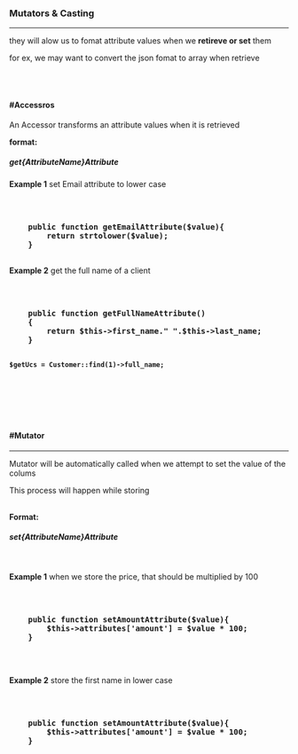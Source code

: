   <h3>Mutators & Casting</h3>
  <hr>
  <p>they will alow us to fomat attribute values when we <b>retireve or set</b> them</p>
  <p>for ex, we may want to convert the json fomat to array when retrieve</p>
  <br>
  <br>
  <h4>#Accessros</h4>
  <p>An Accessor transforms an attribute values when it is retrieved</p>
  <p><b>format: </b><h5>get{AttributeName}Attribute</h5></p>
 <p><b>Example 1</b> set Email attribute to lower case</p>
 <br>
 <pre><b>
    public function getEmailAttribute($value){
        return strtolower($value);
    }
 </b></pre>
 <p><b>Example 2</b> get the full name of a client</p>
 <br>
 <pre><b>
    public function getFullNameAttribute()
    {
        return $this->first_name." ".$this->last_name;
    }

    $getUcs = Customer::find(1)->full_name;

</b></pre>
<br>
<br>

 <h4>#Mutator</h4>
 <hr>
  <p>Mutator will be automatically called when we attempt to set the value of the colums</p>
 <p>This process will happen while storing</p>
 <br>
 <b>Format: </b><h5>set{AttributeName}Attribute</h5>
 <br>
 <p><b>Example 1</b> when we store the price, that should be multiplied by 100</p>
 <br>
 <pre><b>
    public function setAmountAttribute($value){
        $this->attributes['amount'] = $value * 100;
    }
 </b></pre>
 <br>
 <p><b>Example 2</b> store the first name in lower case</p>
 <br>
 <pre><b>
    public function setAmountAttribute($value){
        $this->attributes['amount'] = $value * 100;
    }
 </b></pre>
